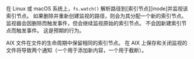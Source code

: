 
<!--type=misc-->

在 Linux 或 macOS 系统上，`fs.watch()` 解析路径到[索引节点][inode]并监视该索引节点。
如果删除并重新创建监视的路径，则会为其分配一个新的索引节点。 
监视器会因删除而触发事件，但会继续监视原始的索引节点。
不会因新建索引节点而触发事件。
这是预期的行为。

AIX 文件在文件的生命周期中保留相同的索引节点。 
在 AIX 上保存和关闭监视的文件将导致两个通知（一个用于添加新内容，一个用于截断）。

